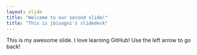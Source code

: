 ```yaml
---
layout: slide
title: "Welcome to our second slide!"
title: "This is jbisogni's slidedeck"
---
```

This is my awesome slide. I love learning GitHub! 
Use the left arrow to go back!